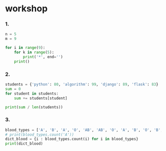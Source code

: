 # workshop

### 1. 

```python
n = 5
m = 9

for i in range(9):
    for k in range(5):
        print('*', end='')
    print()
```



### 2.

```python
students = {'python': 80, 'algorithm': 99, 'django': 89, 'flask': 83}
sum = 0
for student in students:
    sum += students[student]

print(sum / len(students))
```



### 3.

```python
blood_types = ['A', 'B', 'A', 'O', 'AB', 'AB', 'O', 'A', 'B', 'O', 'B', 'AB']
# print(blood_types.count('A'))
dict_blood = {i : blood_types.count(i) for i in blood_types}
print(dict_blood)
```

